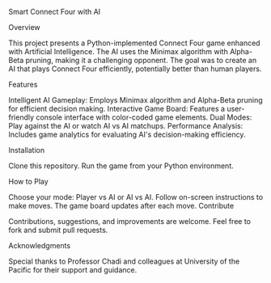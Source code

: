 Smart Connect Four with AI

Overview

This project presents a Python-implemented Connect Four game enhanced with Artificial Intelligence. The AI uses the Minimax algorithm with Alpha-Beta pruning, making it a challenging opponent. The goal was to create an AI that plays Connect Four efficiently, potentially better than human players.

Features

Intelligent AI Gameplay: Employs Minimax algorithm and Alpha-Beta pruning for efficient decision making.
Interactive Game Board: Features a user-friendly console interface with color-coded game elements.
Dual Modes: Play against the AI or watch AI vs AI matchups.
Performance Analysis: Includes game analytics for evaluating AI's decision-making efficiency.

Installation

Clone this repository.
Run the game from your Python environment.

How to Play

Choose your mode: Player vs AI or AI vs AI.
Follow on-screen instructions to make moves.
The game board updates after each move.
Contribute

Contributions, suggestions, and improvements are welcome. Feel free to fork and submit pull requests.

Acknowledgments

Special thanks to Professor Chadi and colleagues at University of the Pacific for their support and guidance.
